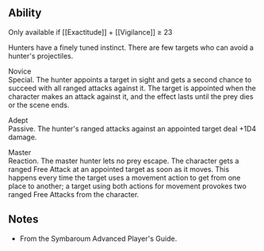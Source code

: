 ## Ability
Only available if [[Exactitude]] + [[Vigilance]] ≥ 23

Hunters have a finely tuned instinct. There are few targets who can avoid a hunter's projectiles.

Novice<br>Special. The hunter appoints a target in sight and gets a second chance to succeed with all ranged attacks against it. The target is appointed when the character makes an attack against it, and the effect lasts until the prey dies or the scene ends.

Adept<br>Passive. The hunter's ranged attacks against an appointed target deal +1D4 damage.

Master<br>Reaction. The master hunter lets no prey escape. The character gets a ranged Free Attack at an appointed target as soon as it moves. This happens every time the target uses a movement action to get from one place to another; a target using both actions for movement provokes two ranged Free Attacks from the character.
## Notes
* From the Symbaroum Advanced Player's Guide.